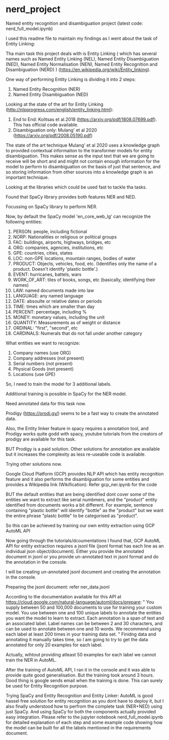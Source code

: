 # nerd_project
Named entity recognition and disambiguation project
(latest code: nerd_full_model.ipynb)

I used this readme file to maintain my findings as I went about the task of Entity Linking:



Tha main task this project deals with is Entity Linking ( which has several names such as Named Entity Linking (NEL), Named Entity Disambiguation (NED), Named Entity Normalisation (NEN), Named Entity Recognition and Disambiguation (NERD) ) (https://en.wikipedia.org/wiki/Entity_linking).

One way of performing Entity Linking is dividing it into 2 steps:
1. Named Entity Recognition (NER)
2. Named Entity Disambiguation (NED)

Looking at the state of the art for Entity Linking (http://nlpprogress.com/english/entity_linking.html):
1. End to End: Kolitsas et al.2018 (https://arxiv.org/pdf/1808.07699.pdf). This has official code available.
2. Disambiguation only: Mulang' et al 2020 (https://arxiv.org/pdf/2008.05190.pdf)

The state of the art technique Mulang' et al 2020 uses a knowledge graph to provided contextual informaiton to the transformer models for entity disambiguation. This makes sense as the input text that we are going to receive will be short and and might not contain enough information for the model to perform to disambiguation on the basis of just that sentence, and so storing information from other sources into a knowledge graph is an important technique.

Looking at the libraries which could be used fast to tackle tha tasks.

Found that SpaCy library provides both features NER and NED. 

Focussing on SpaCy library to perform NER.


Now, by default the SpaCy model 'en_core_web_lg' can recognize the following entities:
1. PERSON: people, including fictional
2. NORP: Nationalities or religious or political groups
3. FAC: buildings, airports, highways, bridges, etc
4. ORG: companies, agencies, institutions, etc
5. GPE: countries, cities, states
6. LOC: non-GPE locations, mountain ranges, bodies of water
7. PRODUCT: Objects, vehicles, food, etc. (Identifies only the name of a product. Doesn't identify 'plastic bottle'.)
8. EVENT: hurricanes, battels, wars
9. WORK_OF_ART: tiles of books, songs, etc (basically, identifying their names)
10. LAW: named documents made into law
11. LANGUAGE: any named language
12. DATE: absoulte or relative dates or periods
13. TIME: times which are smaller than day
14. PERCENT: percentage, including %
15. MONEY: monetary values, including the unit
16. QUANTITY: Measurements as of weight or distance
17. ORDINAL: "first", "second", etc
18. CARDINALS: Numerals that do not fall under another category 



What entities we want to recognize:
1. Company names (use ORG)
2. Company addresses (not present)
3. Serial numbers (not present)
4. Physical Goods (not present)
5. Locations (use GPE)


So, I need to train the model for 3 additional labels.

Additional training is possible in SpaCy for the NER model.

Need annotated data for this task now.

Prodigy (https://prodi.gy/) seems to be a fast way to create the annotated data.

Also, the Entity linker feature in spacy requires a annotation tool, and Prodigy works quite godd with  spacy, youtube tutorials from the creators of prodigy are available for this task.

BUT Prodigy is a paid solution. Other solutions for annotation are available but it increases the complexity as less re-useable code is available.

Trying other solutions now.

Google Cloud Platform (GCP) provides NLP API which has entity recognition feature and it also performs the disambiguation for some entities and provides a Wikipedia link (Wikification): Refer gcp_ner.ipynb for the code

BUT the default entities that are being identified dont cover some of the entities we want to extract like serial numbmers, and the "product" entity identified from documents works a bit different. For example, sentence containing "plastic bottle" will identify "bottle" as the "product" but we want the entire phrase "plastc bottle" to be categorised as "product". 

So this can be achieved by training our own entity extraction using GCP AutoML API

Now going through the tutorials/dcoumentations I found that, GCP AutoML API for entity extraction requires a jsonl file (jsonl format has each line as an individual json object/document). Either you provide the annotated document in jsonl or you provide un-annotated text in jsonl format and do the annotation in the console.

I will be creating un-annotated jsonl document and creating the annotation in the console.

Preparing the jsonl document: refer ner_data.jsonl

According to the documentation available for this API at https://cloud.google.com/natural-language/automl/docs/prepare:
" 
You supply between 50 and 100,000 documents to use for training your custom model. You use between one and 100 unique labels to annotate the entities you want the model to learn to extract. Each annotation is a span of text and an associated label. Label names can be between 2 and 30 characters, and can be used to annotate between one and 10 words. We recommend using each label at least 200 times in your training data set.
"
Finidng data and annotating it manually takes time, so I am going to try to get the data annotated for only 20 examples for each label.

Actually, wihtout providing atleast 50 examples for each label we cannot train the NER in AutoML.

After the training of AutoML API, I ran it in the console and it was able to provide quite good generalisation. But the training took around 3 hours. Good thing is google sends email when the training is done. This can surely be used for Entity Recognition purpose.





Trying SpaCy and Entity Recognition and Entity Linker:
AutoML is good hassel free solution for entity recognition as you dont have to deploy it, but I also finally understood how to perfrom the complete task (NER+NED) using just SpaCy. And using SpaCy for both the components actually provided easy integration. 
Please refer to the jupyter notebook nerd_full_model.ipynb for detailed explanation of each step and some example code showing how the model can be built for all the labels mentioned in the requirements document.